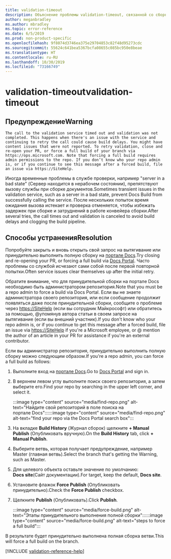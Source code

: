 ```yaml
---
title: validation-timeout
description: Объяснение проблемы validation-timeout, связанной со сборкой документов, и способа ее устранения
author: meganbradley
ms.author: mbradley
ms.topic: error-reference
ms.date: 6/5/2019
ms.prod: non-product-specific
ms.openlocfilehash: 9f8074d3746ea375e29704853c82f48d95273cdc
ms.sourcegitcommit: 55624c641bea5367bcfa08655c085bc950e8beae
ms.translationtype: HT
ms.contentlocale: ru-RU
ms.lasthandoff: 10/30/2019
ms.locfileid: "73166749"
---
```

# <a name="validation-timeout"></a><span data-ttu-id="1d90b-103">validation-timeout</span><span class="sxs-lookup"><span data-stu-id="1d90b-103">validation-timeout</span></span>

## <a name="warning"></a><span data-ttu-id="1d90b-104">Предупреждение</span><span class="sxs-lookup"><span data-stu-id="1d90b-104">Warning</span></span>

`The call to the validation service timed out and validation was not completed. This happens when there's an issue with the service and continuing to retry the call could cause build delays. You might have content issues that were not reported. To retry validation, close and re-open your PR, or force a full build of your branch via https://ops.microsoft.com. Note that forcing a full build requires admin permissions to the repo. If you don’t know who your repo admin is, or if you continue to see this message after a forced build, file an issue via https://SiteHelp.`

<span data-ttu-id="1d90b-105">Иногда временные проблемы в службе проверки, например "server in a bad state" (Сервер находится в нерабочем состоянии), препятствуют вызову службы при сборке документов.</span><span class="sxs-lookup"><span data-stu-id="1d90b-105">Sometimes transient issues in the validation service, such as a server in a bad state, prevent Docs Build from successfully calling the service.</span></span> <span data-ttu-id="1d90b-106">После нескольких попыток время ожидания вызова истекает и проверка отменяется, чтобы избежать задержек при сборке и затруднений в работе конвейера сборки.</span><span class="sxs-lookup"><span data-stu-id="1d90b-106">After several tries, the call times out and validation is canceled to avoid build delays and clogging the build pipeline.</span></span>

## <a name="resolution"></a><span data-ttu-id="1d90b-107">Способы устранения</span><span class="sxs-lookup"><span data-stu-id="1d90b-107">Resolution</span></span>

<span data-ttu-id="1d90b-108">Попробуйте закрыть и вновь открыть свой запрос на вытягивание или принудительно выполнить полную сборку на [портале Docs](https://ops.microsoft.com/#/).</span><span class="sxs-lookup"><span data-stu-id="1d90b-108">Try closing and re-opening your PR, or forcing a full build via [Docs Portal](https://ops.microsoft.com/#/).</span></span> <span data-ttu-id="1d90b-109">Часто проблемы со службой исчезают сами собой после первой повторной попытки.</span><span class="sxs-lookup"><span data-stu-id="1d90b-109">Often service issues clear themselves up after the initial retry.</span></span>

<span data-ttu-id="1d90b-110">Обратите внимание, что для принудительной сборки на портале Docs необходимо быть администратором репозитория.</span><span class="sxs-lookup"><span data-stu-id="1d90b-110">Note that you must be a repo admin to force a build via Docs Portal.</span></span> <span data-ttu-id="1d90b-111">Если вы не знаете администратора своего репозитория, или если сообщение продолжит появляться даже после принудительной сборки, сообщите о проблеме через [https://SiteHelp](https://SiteHelp) (если вы сотрудник Майкрософт) или обратитесь за помощью, @упомянув автора статьи в своем запросе на вытягивание (если вы внешний участник).</span><span class="sxs-lookup"><span data-stu-id="1d90b-111">If you don't know who your repo admin is, or if you continue to get this message after a forced build, file an issue via [https://SiteHelp](https://SiteHelp) if you're a Microsoft employee, or @ mention the author of an article in your PR for assistance if you're an external contributor.</span></span>

<span data-ttu-id="1d90b-112">Если вы администратор репозитория, принудительно выполнить полную сборку можно следующим образом.</span><span class="sxs-lookup"><span data-stu-id="1d90b-112">If you're a repo admin, you can force a full build as follows:</span></span>

1. <span data-ttu-id="1d90b-113">Выполните вход на [портале Docs](https://ops.microsoft.com/#/).</span><span class="sxs-lookup"><span data-stu-id="1d90b-113">Go to [Docs Portal](https://ops.microsoft.com/#/) and sign in.</span></span>
1. <span data-ttu-id="1d90b-114">В верхнем левом углу выполните поиск своего репозитория, а затем выберите его.</span><span class="sxs-lookup"><span data-stu-id="1d90b-114">Find your repo by searching in the upper left corner, and select it.</span></span>

   <span data-ttu-id="1d90b-115">:::image type="content" source="media/find-repo.png" alt-text="Найдите свой репозиторий в поле поиска на портале Docs":::</span><span class="sxs-lookup"><span data-stu-id="1d90b-115">:::image type="content" source="media/find-repo.png" alt-text="find your repo via the Docs Portal search box":::</span></span>
1. <span data-ttu-id="1d90b-116">На вкладке **Build History** (Журнал сборок) щелкните **+ Manual Publish** (Опубликовать вручную).</span><span class="sxs-lookup"><span data-stu-id="1d90b-116">On the **Build History** tab, click **+ Manual Publish**.</span></span>
1. <span data-ttu-id="1d90b-117">Выберите ветвь, которая получает предупреждение, например Master (главная ветвь).</span><span class="sxs-lookup"><span data-stu-id="1d90b-117">Select the branch that's getting the Warning, such as Master.</span></span>
1. <span data-ttu-id="1d90b-118">Для целевого объекта оставьте значение по умолчанию: **Docs site**(Сайт документации).</span><span class="sxs-lookup"><span data-stu-id="1d90b-118">For target, keep the default, **Docs site**.</span></span>
1. <span data-ttu-id="1d90b-119">Установите флажок **Force Publish** (Опубликовать принудительно).</span><span class="sxs-lookup"><span data-stu-id="1d90b-119">Check the **Force Publish** checkbox.</span></span>
1. <span data-ttu-id="1d90b-120">Щелкните **Publish** (Опубликовать).</span><span class="sxs-lookup"><span data-stu-id="1d90b-120">Click **Publish**.</span></span>

   <span data-ttu-id="1d90b-121">:::image type="content" source="media/force-build.png" alt-text="Этапы принудительного выполнения полной сборки":::</span><span class="sxs-lookup"><span data-stu-id="1d90b-121">:::image type="content" source="media/force-build.png" alt-text="steps to force a full build":::</span></span>

<span data-ttu-id="1d90b-122">В результате будет принудительно выполнена полная сборка ветви.</span><span class="sxs-lookup"><span data-stu-id="1d90b-122">This will force a full build on the branch.</span></span>

<!--make sure to add this file to your includes folder and verify the path-->
[!INCLUDE [validation-reference-help](includes/validation-reference-help.md)]

